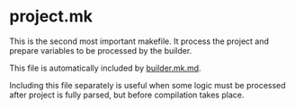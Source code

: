 # project.mk

This is the second most important makefile. It process the project and prepare variables to be processed by the builder.

This file is automatically included by [builder.mk.md](builder.mk.md).

Including this file separately is useful when some logic must be processed after project is fully parsed, but before compilation takes place.
